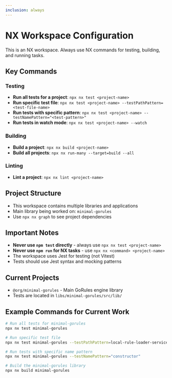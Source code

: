 ```yaml
---
inclusion: always
---
```


# NX Workspace Configuration

This is an NX workspace. Always use NX commands for testing, building, and running tasks.

## Key Commands

### Testing
- **Run all tests for a project**: `npx nx test <project-name>`
- **Run specific test file**: `npx nx test <project-name> --testPathPattern=<test-file-name>`
- **Run tests with specific pattern**: `npx nx test <project-name> --testNamePattern="<test-pattern>"`
- **Run tests in watch mode**: `npx nx test <project-name> --watch`

### Building
- **Build a project**: `npx nx build <project-name>`
- **Build all projects**: `npx nx run-many --target=build --all`

### Linting
- **Lint a project**: `npx nx lint <project-name>`

## Project Structure
- This workspace contains multiple libraries and applications
- Main library being worked on: `minimal-gorules`
- Use `npx nx graph` to see project dependencies

## Important Notes
- **Never use `npm test` directly** - always use `npx nx test <project-name>`
- **Never use `npm run` for NX tasks** - use `npx nx <command> <project-name>`
- The workspace uses Jest for testing (not Vitest)
- Tests should use Jest syntax and mocking patterns

## Current Projects
- `@org/minimal-gorules` - Main GoRules engine library
- Tests are located in `libs/minimal-gorules/src/lib/`

## Example Commands for Current Work
```bash
# Run all tests for minimal-gorules
npx nx test minimal-gorules

# Run specific test file
npx nx test minimal-gorules --testPathPattern=local-rule-loader-service.spec.ts

# Run tests with specific name pattern
npx nx test minimal-gorules --testNamePattern="constructor"

# Build the minimal-gorules library
npx nx build minimal-gorules
```